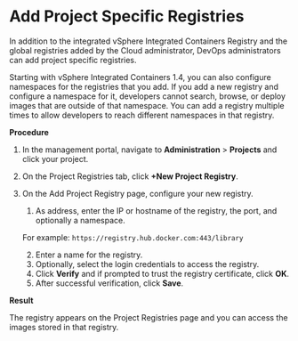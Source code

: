 # Add Project Specific Registries #

In addition to the integrated vSphere Integrated Containers Registry and the global registries added by the Cloud administrator, DevOps administrators can add project specific registries.

Starting with vSphere Integrated Containers 1.4, you can also configure namespaces for the registries that you add. If you add a new registry and configure a namespace for it, developers cannot search, browse, or deploy images that are outside of that namespace. You can add a registry multiple times to allow developers to reach different namespaces in that registry.    

**Procedure**

1. In the management portal, navigate to **Administration** > **Projects** and click your project.

2. On the Project Registries tab, click **+New Project Registry**.
3. On the Add Project Registry page, configure your new registry.
	1. As address, enter the IP or hostname of the registry, the port, and optionally a namespace.

	For example: `https://registry.hub.docker.com:443/library`

	2. Enter a name for the registry.
	3. Optionally, select the login credentials to access the registry.
	4. Click **Verify** and if prompted to trust the registry certificate, click **OK**.
	5. After successful verification, click **Save**.


**Result**

The registry appears on the Project Registries page and you can access the images stored in that registry.
